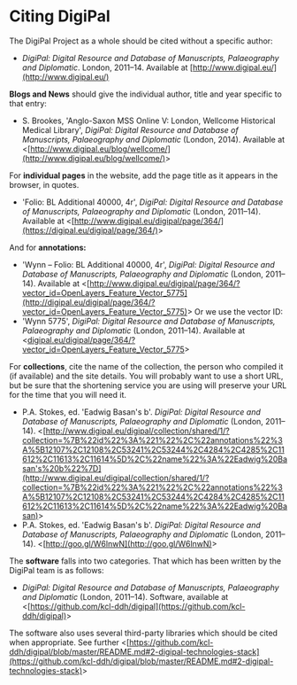 # Citing DigiPal
 The DigiPal Project as a whole should be cited without a specific author: 


* _DigiPal: Digital Resource and Database of Manuscripts, Palaeography and Diplomatic_. London, 2011–14. Available at [http://www.digipal.eu/](http://www.digipal.eu/) 

**Blogs and News** should give the individual author, title and year specific to that entry:


* S. Brookes, 'Anglo-Saxon MSS Online V: London, Wellcome Historical Medical Library', _DigiPal: Digital Resource and Database of Manuscripts, Palaeography and Diplomatic_ (London, 2014). Available at &lt;[http://www.digipal.eu/blog/wellcome/](http://www.digipal.eu/blog/wellcome/)&gt;

For **individual pages** in the website, add the page title as it appears in the browser, in quotes.


* 'Folio: BL Additional 40000, 4r', _DigiPal: Digital Resource and Database of Manuscripts, Palaeography and Diplomatic_ (London, 2011–14). Available at &lt;[http://www.digipal.eu/digipal/page/364/](https://digipal.eu/digipal/page/364/)&gt;

And for **annotations:**


* 'Wynn – Folio: BL Additional 40000, 4r', _DigiPal: Digital Resource and Database of Manuscripts, Palaeography and Diplomatic_ (London, 2011–14). Available at &lt;[http://www.digipal.eu/digipal/page/364/?vector_id=OpenLayers_Feature_Vector_5775](http://digipal.eu/digipal/page/364/?vector_id=OpenLayers_Feature_Vector_5775)&gt; Or we use the vector ID:
* 'Wynn 5775', _DigiPal: Digital Resource and Database of Manuscripts, Palaeography and Diplomatic_ (London, 2011–14). Available at &lt;[digipal.eu/digipal/page/364/?vector_id=OpenLayers_Feature_Vector_5775](http://digipal.eu/digipal/page/364/?vector_id=OpenLayers_Feature_Vector_5775)&gt;

For **collections**, cite the name of the collection, the person who compiled it (if available) and the site details. You will probably want to use a short URL, but be sure that the shortening service you are using will preserve your URL for the time that you will need it.


* P.A. Stokes, ed. 'Eadwig Basan's b'. _DigiPal: Digital Resource and Database of Manuscripts, Palaeography and Diplomatic_ (London, 2011–14). &lt;[http://www.digipal.eu/digipal/collection/shared/1/?collection=%7B%22id%22%3A%221%22%2C%22annotations%22%3A%5B12107%2C12108%2C53241%2C53244%2C4284%2C4285%2C11612%2C11613%2C11614%5D%2C%22name%22%3A%22Eadwig%20Basan's%20b%22%7D](http://www.digipal.eu/digipal/collection/shared/1/?collection=%7B%22id%22%3A%221%22%2C%22annotations%22%3A%5B12107%2C12108%2C53241%2C53244%2C4284%2C4285%2C11612%2C11613%2C11614%5D%2C%22name%22%3A%22Eadwig%20Basan)&gt;
* P.A. Stokes, ed. 'Eadwig Basan's b'. _DigiPal: Digital Resource and Database of Manuscripts, Palaeography and Diplomatic_ (London, 2011–14). &lt;[http://goo.gl/W6lnwN](http://goo.gl/W6lnwN)&gt;

The **software** falls into two categories. That which has been written by the DigiPal team is as follows:


* _DigiPal: Digital Resource and Database of Manuscripts, Palaeography and Diplomatic_ (London, 2011–14). Software, available at &lt;[https://github.com/kcl-ddh/digipal](https://github.com/kcl-ddh/digipal)&gt;

The software also uses several third-party libraries which should be cited when appropriate. See further &lt;[https://github.com/kcl-ddh/digipal/blob/master/README.md#2-digipal-technologies-stack](https://github.com/kcl-ddh/digipal/blob/master/README.md#2-digipal-technologies-stack)&gt;

